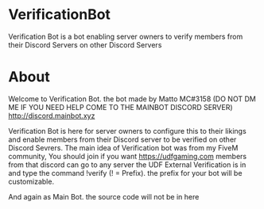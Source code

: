 # VerificationBot
Verification Bot is a bot enabling server owners to verify members from their Discord Servers on other Discord Servers

# About
Welcome to Verification Bot. the bot made by Matto MC#3158 (DO NOT DM ME IF YOU NEED HELP COME TO THE MAINBOT DISCORD SERVER) http://discord.mainbot.xyz

Verification Bot is here for server owners to configure this to their likings and enable members from their Discord server to be verified on other Discord Sevrers. The main idea of Verification bot was from my FiveM community, You should join if you want https://udfgaming.com members from that discord can go to any server the UDF External Verification is in and type the command !verify (! = Prefix). the prefix for your bot will be customizable. 

And again as Main Bot. the source code will not be in here
